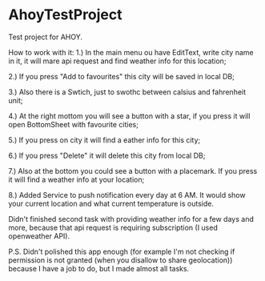 # AhoyTestProject

Test project for AHOY.

How to work with it:
1.) In the main menu ou have EditText, write city name in it, it will mare api request and find weather info for this location;

2.) If you press "Add to favourites" this city will be saved in local DB;

3.) Also there is a Swtich, just to swothc between calsius and fahrenheit unit;

4.) At the right mottom you will see a button with a star, if you press it will open BottomSheet with favourite cities;

5.) If you press on city it will find a eather info for this city;

6.) If you press "Delete" it will delete this city from local DB;

7.) Also at the bottom you could see a button with a placemark. If you press it will find a weather info at your location;

8.) Added Service to push notification every day at 6 AM. It would show your current location and what current temperature is outside.

Didn't finished second task with providing weather info for a few days and more, because that api request is requiring subscription (I used openweather API).

P.S. Didn't polished this app enough (for example I'm not checking if permission is not granted (when you disallow to share geolocation))
because I have a job to do, but I made almost all tasks.
